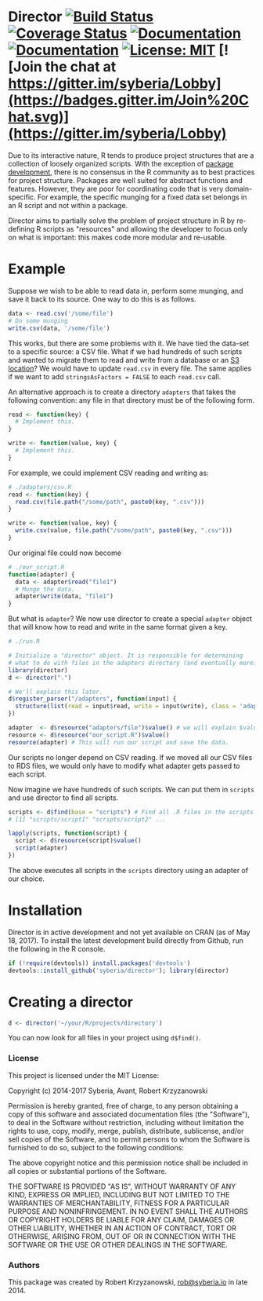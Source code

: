 # Director [![Build Status](https://travis-ci.org/syberia/director.svg?branch=master)](https://travis-ci.org/syberia/director) [![Coverage Status](https://coveralls.io/repos/syberia/director/badge.png)](https://coveralls.io/r/syberia/director) [![Documentation](https://img.shields.io/badge/docs-%E2%9C%93-900c3f.svg)](http://syberia.io/docs/packages/director) [![Documentation](https://img.shields.io/badge/rocco-%E2%9C%93-blue.svg)](http://syberia.github.io/director/) [![License: MIT](https://img.shields.io/badge/License-MIT-yellow.svg)](https://github.com/syberia/syberia/blob/master/LICENSE) [![Join the chat at https://gitter.im/syberia/Lobby](https://badges.gitter.im/Join%20Chat.svg)](https://gitter.im/syberia/Lobby) 

Due to its interactive nature, R tends to produce project structures
that are a collection of loosely organized scripts. With the exception
of [package development](http://r-pkgs.had.co.nz/r.html), there is no
consensus in the R community as to best practices for project structure.
Packages are well suited for abstract functions and features. However,
they are poor for coordinating code that is very domain-specific.
For example, the specific munging for a fixed data set belongs in an R script
and not within a package. 

Director aims to partially solve the problem of project structure in R
by re-defining R scripts as "resources" and allowing the developer to focus
only on what is important: this makes code more modular and re-usable.

# Example

Suppose we wish to be able to read data in, perform some munging, and
save it back to its source. One way to do this is as follows.

```r
data <- read.csv('/some/file')
# Do some munging
write.csv(data, '/some/file')
```

This works, but there are some problems with it. We have tied
the data-set to a specific source: a CSV file. What if we had hundreds
of such scripts and wanted to migrate them to read and write from a database
or an [S3 location](http://aws.amazon.com/s3)? We would have to update
`read.csv` in every file. The same applies if we want to add `stringsAsFactors = FALSE`
to each `read.csv` call.

An alternative approach is to create a directory `adapters` that takes the
following convention: any file in that directory must be of the following form.

```r
read <- function(key) {
  # Implement this.
}

write <- function(value, key) {
  # Implement this.
}
```

For example, we could implement CSV reading and writing as:

```r
# ./adapters/csv.R
read <- function(key) {
  read.csv(file.path("/some/path", paste0(key, ".csv")))
}

write <- function(value, key) {
  write.csv(value, file.path("/some/path", paste0(key, ".csv")))
}
```

Our original file could now become

```r
# ./our_script.R
function(adapter) {
  data <- adapter$read("file1")
  # Munge the data.
  adapter$write(data, "file1")
}
```

But what is `adapter`? We now use director to create a special `adapter`
object that will know how to read and write in the same format given a key. 

```r
# ./run.R

# Initialize a "director" object. It is responsible for determining
# what to do with files in the adapters directory (and eventually more).
library(director)
d <- director(".")

# We'll explain this later.
d$register_parser("/adapters", function(input) {
  structure(list(read = input$read, write = input$write), class = 'adapter')
})

adapter  <- d$resource("adapters/file")$value() # we will explain $value() later
resource <- d$resource("our_script.R")$value()
resource(adapter) # This will run our script and save the data.
```

Our scripts no longer depend on CSV reading. If we moved all our CSV
files to RDS files, we would only have to modify what adapter
gets passed to each script.

Now imagine we have hundreds of such scripts. We can put them in
`scripts` and use director to find all scripts.

```r
scripts <- d$find(base = "scripts") # Find all .R files in the scripts directory
# [1] "scripts/script1" "scripts/script2" ...

lapply(scripts, function(script) {
  script <- d$resource(script)$value()
  script(adapter)
})
```

The above executes all scripts in the `scripts` directory using an adapter of 
our choice. 


# Installation

Director is in active development and not yet available on CRAN (as of May 18, 2017).
To install the latest development build directly from Github,
run the following in the R console.

```r
if (!require(devtools)) install.packages('devtools')
devtools::install_github('syberia/director'); library(director)
```

# Creating a director

```r
d <- director('~/your/R/projects/directory')
```

You can now look for all files in your project using `d$find()`.

### License

This project is licensed under the MIT License:

Copyright (c) 2014-2017 Syberia, Avant, Robert Krzyzanowski

Permission is hereby granted, free of charge, to any person obtaining
a copy of this software and associated documentation files (the
"Software"), to deal in the Software without restriction, including
without limitation the rights to use, copy, modify, merge, publish,
distribute, sublicense, and/or sell copies of the Software, and to
permit persons to whom the Software is furnished to do so, subject to
the following conditions:

The above copyright notice and this permission notice shall be included
in all copies or substantial portions of the Software.

THE SOFTWARE IS PROVIDED "AS IS", WITHOUT WARRANTY OF ANY KIND,
EXPRESS OR IMPLIED, INCLUDING BUT NOT LIMITED TO THE WARRANTIES OF
MERCHANTABILITY, FITNESS FOR A PARTICULAR PURPOSE AND NONINFRINGEMENT.
IN NO EVENT SHALL THE AUTHORS OR COPYRIGHT HOLDERS BE LIABLE FOR ANY
CLAIM, DAMAGES OR OTHER LIABILITY, WHETHER IN AN ACTION OF CONTRACT,
TORT OR OTHERWISE, ARISING FROM, OUT OF OR IN CONNECTION WITH THE
SOFTWARE OR THE USE OR OTHER DEALINGS IN THE SOFTWARE.

### Authors

This package was created by Robert Krzyzanowski, rob@syberia.io in late 2014.


